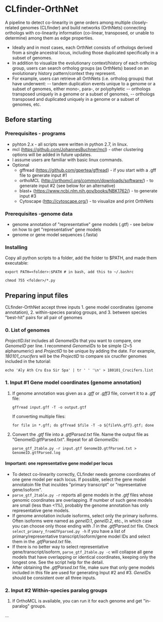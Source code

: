 # CLfinder-OrthNet
A pipeline to detect co-linearity in gene orders among multiple closely-related genomes (CLfinder) and build networks (OrthNets) connecting orthologs with co-linearity information (co-linear, transposed, or unable to determine) among them as edge properties.  
- Ideally and in most cases, each OrthNet consists of orthologs derived from a single ancestral locus, including those duplicated specifically in a subset of genomes.
- In addition to visualize the evolutionary context/history of each ortholog group, users can search ortholog groups (as OrthNets) based on an evolutionary history pattern/context they represent.
- For example, users can retrieve all OrthNets (i.e. ortholog groups) that have underwent: 
-- tandem duplication events unique to a genome or a subset of genomes, either mono-, para-, or polyphyletic
-- orthologs transposed uniquely in a genome or a subset of genomes, 
-- orthologs transposed and duplicated uniquely in a genome or a subset of genomes, etc.

## Before starting
### Prerequisites - programs
- pyhton 2.x - all scripts were written in python 2.7, in linux.
- mcl (https://github.com/JohannesBuchner/mcl) - other clustering options will be added in future updates.
- I assume users are familiar with basic linux commands.
- Optional
	* gffread (https://github.com/gpertea/gffread) - if you start with a .gff file to generate input #1
	* orthoMCL (http://orthomcl.org/common/downloads/software/) - to generate input #2 (see below for an alternative) 
	* blast+ (https://www.ncbi.nlm.nih.gov/books/NBK1762/) - to generate input #3
	* Cytoscape (http://cytoscape.org/) - to visualize and print OrthNets

### Prerequisites -genome data
- genome annotation of "representative" gene models (.gtf) - see below on how to get "representative" gene models
- genome or gene model sequences (.fasta)

### Installing
Copy all python scripts to a folder, add the folder to $PATH, and made them executable:

`export PATH=<folder>:$PATH # in bash, add this to ~/.bashrc`

`chmod 755 <folder>/*.py`


## Preparing input files
CLfinder-OrthNet accept three inputs  1. gene model coordinates (genome annotation), 2. within-species paralog groups, and 3. between species "best-hit" pairs for all pair of genomes
### 0. List of genomes
*ProjectID.list* includes all *GenomeIDs* that you want to compare, one *GenomeID* per line.  I recommend *GenomeIDs* to be simple (2~5 alphanumeric) and *ProjectID* to be unique by adding the date. For example, *180101_crucifers* will be the *ProjectID* to compare six crucifer genomes included in the tutorial:

`echo 'Aly Ath Cru Esa Sir Spa' | tr ' ' '\n' > 180101_Crucifers.list`


### 1. Input #1 Gene model coordinates (genome annotation)
1. If genome annotation was given as a _.gff_ or _.gff3_ file, convert it to a _.gtf_ file:

	`gffread input.gff -T -o output.gtf`

	If converting multiple files:

	`for file in *.gff; do gffread $file -T -o ${file%%.gff}.gtf; done`

2. Convert the _.gtf_ file into a _.gtfParsed.txt_ file.  Name the output file as "GenomeID.gtfParsed.txt".  Repeat for all *GenomeIDs*:

	`parse_gtf_2table.py -r input.gtf GenomeID.gtfParsed.txt > GenomeID.gtfParsed.log`

#### Important: one representative gene model per locus
- To detect co-linearity correctly, CLfinder needs genome coordinates of one gene model per each locus. If possible, select the gene model annotatoin file that inculdes "primary transcript" or "representative gene/isoform".
- `parse_gtf_2table.py -r` reports all gene models in the *.gtf* files whose genomic coordinates are overlapping.  If number of such gene models are small (less than <1%), probably the genome annotation has only representative gene models.
- If genome annotation include isoforms, select only the primary isoforms.  Often isoforms were named as *geneID.1*, *geneID.2*, etc., in which case you can choose only those ending with *.1* in the *.gtfParsed.txt* file.  Check `select_primary_fromGTFparsed.py -h` if you have a list of primary/representative transcript/isoform/gene model IDs and select them in the *.gtfParsed.txt* file.
- If there is no better way to select representative gene/transcript/isoform, `parse_gtf_2table.py -c` will collapse all gene models that have overlapping or identical coordinates, keeping only the longest one.  See the script help for the detail. 
- After obtaining the _.gtfParsed.txt_ file, make sure that only gene models included in this file are used for generating Input #2 and #3.  *GeneIDs* should be consistent over all three inputs.

### 2. Input #2 Within-species paralog groups
1. If OrthoMCL is available, you can run it for each genome and get "in-paralog" groups.  

...